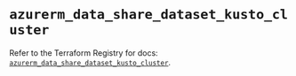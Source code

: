 # `azurerm_data_share_dataset_kusto_cluster`

Refer to the Terraform Registry for docs: [`azurerm_data_share_dataset_kusto_cluster`](https://registry.terraform.io/providers/hashicorp/azurerm/4.16.0/docs/resources/data_share_dataset_kusto_cluster).
